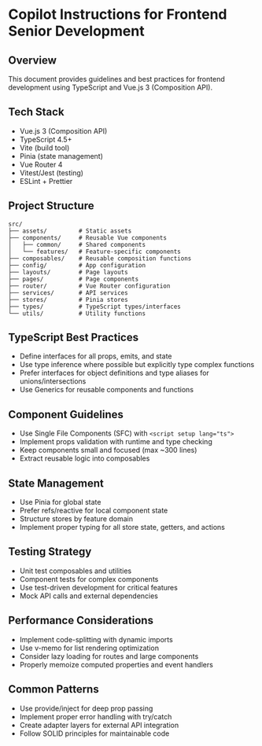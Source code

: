 # Copilot Instructions for Frontend Senior Development

## Overview

This document provides guidelines and best practices for frontend development using TypeScript and Vue.js 3 (Composition API).

## Tech Stack

- Vue.js 3 (Composition API)
- TypeScript 4.5+
- Vite (build tool)
- Pinia (state management)
- Vue Router 4
- Vitest/Jest (testing)
- ESLint + Prettier

## Project Structure

```
src/
├── assets/         # Static assets
├── components/     # Reusable Vue components
│   ├── common/     # Shared components
│   └── features/   # Feature-specific components
├── composables/    # Reusable composition functions
├── config/         # App configuration
├── layouts/        # Page layouts
├── pages/          # Page components
├── router/         # Vue Router configuration
├── services/       # API services
├── stores/         # Pinia stores
├── types/          # TypeScript types/interfaces
└── utils/          # Utility functions
```

## TypeScript Best Practices

- Define interfaces for all props, emits, and state
- Use type inference where possible but explicitly type complex functions
- Prefer interfaces for object definitions and type aliases for unions/intersections
- Use Generics for reusable components and functions

## Component Guidelines

- Use Single File Components (SFC) with `<script setup lang="ts">`
- Implement props validation with runtime and type checking
- Keep components small and focused (max ~300 lines)
- Extract reusable logic into composables

## State Management

- Use Pinia for global state
- Prefer refs/reactive for local component state
- Structure stores by feature domain
- Implement proper typing for all store state, getters, and actions

## Testing Strategy

- Unit test composables and utilities
- Component tests for complex components
- Use test-driven development for critical features
- Mock API calls and external dependencies

## Performance Considerations

- Implement code-splitting with dynamic imports
- Use v-memo for list rendering optimization
- Consider lazy loading for routes and large components
- Properly memoize computed properties and event handlers

## Common Patterns

- Use provide/inject for deep prop passing
- Implement proper error handling with try/catch
- Create adapter layers for external API integration
- Follow SOLID principles for maintainable code
